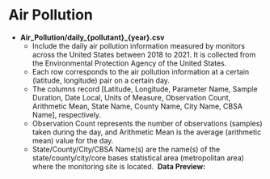 # Air Pollution 
- **Air_Pollution/daily_{pollutant}_{year}.csv**
  - Include the daily air pollution information measured by monitors across the United States between 2018 to 2021. It is collected from the Environmental Protection Agency of the United States.
  - Each row corresponds to the air pollution information at a certain (latitude, longitude) pair on a certain day.
  - The columns record [Latitude, Longitude, Parameter Name, Sample Duration, Date Local, Units of Measure, Observation Count, Arithmetic Mean, State Name, County Name, City Name, CBSA Name], respectively.
  - Observation Count represents the number of observations (samples) taken during the day, and Arithmetic Mean is the average (arithmetic mean) value for the day. 
  - State/County/City/CBSA Name(s) are the name(s) of the state/county/city/core bases statistical area (metropolitan area) where the monitoring site is located.
​
  **Data Preview:**
    
